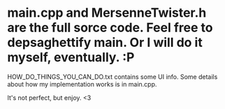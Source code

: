 # main.cpp and MersenneTwister.h are the full sorce code. Feel free to depsaghettify main. Or I will do it myself, eventually. :P
HOW_DO_THINGS_YOU_CAN_DO.txt contains some UI info. Some details about how my implementation works is in main.cpp.

It's not perfect, but enjoy. <3

